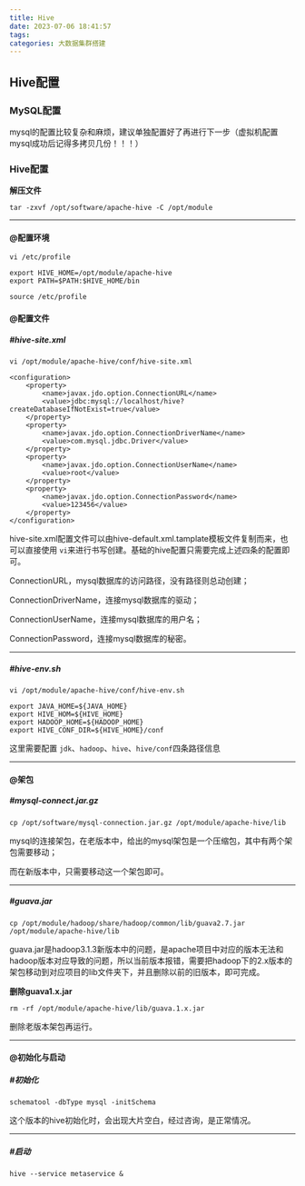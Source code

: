 ```yaml
---
title: Hive
date: 2023-07-06 18:41:57
tags:
categories: 大数据集群搭建
---
```

## Hive配置

### MySQL配置

mysql的配置比较复杂和麻烦，建议单独配置好了再进行下一步（虚拟机配置mysql成功后记得多拷贝几份！！！）

### Hive配置

**解压文件**

```
tar -zxvf /opt/software/apache-hive -C /opt/module
```

---

#### @配置环境

```
vi /etc/profile
```

```
export HIVE_HOME=/opt/module/apache-hive
export PATH=$PATH:$HIVE_HOME/bin
```

```
source /etc/profile
```

#### @配置文件

##### #hive-site.xml

```
vi /opt/module/apache-hive/conf/hive-site.xml
```

```
<configuration>
	<property>
		<name>javax.jdo.option.ConnectionURL</name>
		<value>jdbc:mysql://localhost/hive?createDatabaseIfNotExist=true</value>
	</property>
	<property>
		<name>javax.jdo.option.ConnectionDriverName</name>
		<value>com.mysql.jdbc.Driver</value>
	</property>
	<property>
		<name>javax.jdo.option.ConnectionUserName</name>
		<value>root</value>
	</property>
	<property>
		<name>javax.jdo.option.ConnectionPassword</name>
		<value>123456</value>
	</property>
</configuration>
```

hive-site.xml配置文件可以由hive-default.xml.tamplate模板文件复制而来，也可以直接使用 `vi`来进行书写创建。基础的hive配置只需要完成上述四条的配置即可。

ConnectionURL，mysql数据库的访问路径，没有路径则总动创建；

ConnectionDriverName，连接mysql数据库的驱动；

ConnectionUserName，连接mysql数据库的用户名；

ConnectionPassword，连接mysql数据库的秘密。

---

##### #hive-env.sh

```
vi /opt/module/apache-hive/conf/hive-env.sh
```

```
export JAVA_HOME=${JAVA_HOME}
export HIVE_HOM=${HIVE_HOME}
export HADOOP_HOME=${HADOOP_HOME}
export HIVE_CONF_DIR=${HIVE_HOME}/conf
```

这里需要配置 `jdk`、`hadoop`、`hive`、`hive/conf`四条路径信息

---

#### @架包

##### #mysql-connect.jar.gz

```
cp /opt/software/mysql-connection.jar.gz /opt/module/apache-hive/lib
```

mysql的连接架包，在老版本中，给出的mysql架包是一个压缩包，其中有两个架包需要移动；

而在新版本中，只需要移动这一个架包即可。

---

##### #guava.jar

```
cp /opt/module/hadoop/share/hadoop/common/lib/guava2.7.jar /opt/module/apache-hive/lib
```

guava.jar是hadoop3.1.3新版本中的问题，是apache项目中对应的版本无法和hadoop版本对应导致的问题，所以当前版本报错，需要把hadoop下的2.x版本的架包移动到对应项目的lib文件夹下，并且删除以前的旧版本，即可完成。

**删除guava1.x.jar**

```
rm -rf /opt/module/apache-hive/lib/guava.1.x.jar
```

删除老版本架包再运行。

---

#### @初始化与启动

##### #初始化

```
schematool -dbType mysql -initSchema
```

这个版本的hive初始化时，会出现大片空白，经过咨询，是正常情况。

---

##### #启动

```
hive --service metaservice &
```
